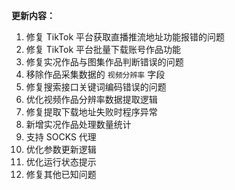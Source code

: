 **更新内容：**

1. 修复 TikTok 平台获取直播推流地址功能报错的问题
2. 修复 TikTok 平台批量下载账号作品功能
3. 修复实况作品与图集作品判断错误的问题
4. 移除作品采集数据的 `视频分辨率` 字段
5. 修复搜索接口关键词编码错误的问题
6. 优化视频作品分辨率数据提取逻辑
7. 修复提取下载地址失败时程序异常
8. 新增实况作品处理数量统计
9. 支持 SOCKS 代理
10. 优化参数更新逻辑
11. 优化运行状态提示
12. 修复其他已知问题
